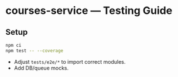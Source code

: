 # courses-service — Testing Guide

## Setup
```bash
npm ci
npm test -- --coverage
```
- Adjust `tests/e2e/*` to import correct modules.
- Add DB/queue mocks.
